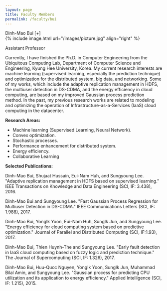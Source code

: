 ```yaml
---
layout: page
title: Faculty Members
permalink: /faculty/bui
---
```


<div class="container" markdown="1">
<div class="header" markdown="1">Dinh-Mao Bui [+]
</div>
<div class="content" markdown="1" style="min-height: 200px;">
{% include image.html url="/images/picture.jpg" align="right" %}

Assistant Professor

Currently, I have finished the Ph.D. in Computer Engineering from the Ubiquitous Computing Lab, Department of Computer Science and Engineering, Kyung Hee University, Korea. My current research interests are machine learning (supervised learning, especially the prediction technique) and optimization for the distributed system, big data, and networking. Some of my works, which include the adaptive replication management in HDFS, the multiuser detection in DS-CDMA, and the energy efficiency in cloud computing, are based on my improved Gaussian process prediction method. In the past, my previous research works are related to modeling and optimizing the operation of Infrastructure-as-a-Services (IaaS) cloud computing in the datacenter.

<B>Research Areas:</B>

- Machine learning (Supervised Learning, Neural Network).
- Convex optimization.
- Stochastic processes.
- Performance enhancement for distributed system.
- Energy efficiency.
- Collaborative Learning

<B>Selected Publications:</B>

Dinh-Mao Bui, Shujaat Hussain, Eui-Nam Huh, and Sungyoung Lee. "Adaptive replication management in HDFS based on supervised learning." IEEE Transactions on Knowledge and Data Engineering (SCI, IF: 3.438), 2016.

Dinh-Mao Bui and Sungyoung Lee. "Fast Gaussian Process Regression for Multiuser Detection in DS-CDMA." IEEE Communications Letters (SCI, IF: 1.988), 2017.

Dinh-Mao Bui, YongIk Yoon, Eui-Nam Huh, SungIk Jun, and Sungyoung Lee. "Energy efficiency for cloud computing system based on predictive optimization." Journal of Parallel and Distributed Computing (SCI, IF:1.93), 2017.

Dinh-Mao Bui, Thien Huynh-The and Sungyoung Lee. "Early fault detection in IaaS cloud computing based on fuzzy logic and prediction technique." The Journal of Supercomputing (SCI, IF: 1.326), 2017.

Dinh-Mao Bui, Huu-Quoc Nguyen, YongIk Yoon, SungIk Jun, Muhammad Bilal Amin, and Sungyoung Lee. "Gaussian process for predicting CPU utilization and its application to energy efficiency." Applied Intelligence (SCI, IF: 1.215), 2015.
</div>
</div>
